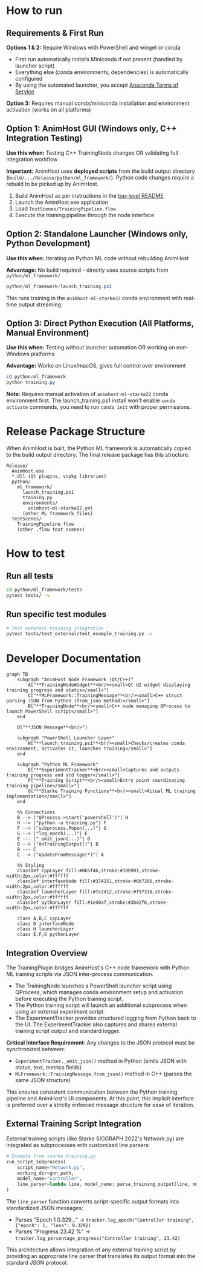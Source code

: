 # How to run

## Requirements & First Run

**Options 1 & 2:** Require Windows with PowerShell and winget or conda
- First run automatically installs Miniconda if not present (handled by launcher script)
- Everything else (conda environments, dependencies) is automatically configured
- By using the automated launcher, you accept [Anaconda Terms of Service](https://www.anaconda.com/terms-of-service)

**Option 3:** Requires manual conda/miniconda installation and environment activation (works on all platforms)

## Option 1: AnimHost GUI (Windows only, C++ Integration Testing)

**Use this when:** Testing C++ TrainingNode changes OR validating full integration workflow

**Important:** AnimHost uses **deployed scripts** from the build output directory (`build/.../Release/python/ml_framework/`). Python code changes require a rebuild to be picked up by AnimHost.

1. Build AnimHost as per instructions in the [top-level README](/README.md)
2. Launch the AnimHost.exe application
3. Load `TestScenes/TrainingPipeline.flow`
4. Execute the training pipeline through the node interface


## Option 2: Standalone Launcher (Windows only, Python Development)

**Use this when:** Iterating on Python ML code without rebuilding AnimHost

**Advantage:** No build required - directly uses source scripts from `python/ml_framework/`

```powershell
python/ml_framework/launch_training.ps1
```

This runs training in the `animhost-ml-starke22` conda environment with real-time output streaming.

## Option 3: Direct Python Execution (All Platforms, Manual Environment)

**Use this when:** Testing without launcher automation OR working on non-Windows platforms

**Advantage:** Works on Linux/macOS, gives full control over environment

```powershell
cd python/ml_framework
python training.py
```

**Note:** Requires manual activation of `animhost-ml-starke22` conda environment first. The launch_training.ps1 install won't enable `conda activate` commands, you need to run `conda init` with proper permissions.

# Release Package Structure

When AnimHost is built, the Python ML framework is automatically copied to the build output directory. The final release package has this structure:

```
Release/
  AnimHost.exe
  *.dll (Qt plugins, vcpkg libraries)
  python/
    ml_framework/
      launch_training.ps1
      training.py
      environments/
        animhost-ml-starke22.yml
      (other ML framework files)
  TestScenes/
    TrainingPipeline.flow
    (other .flow test scenes)
```

# How to test

## Run all tests
```bash
cd python/ml_framework/tests
pytest tests/ -v
```

## Run specific test modules
```bash
# Test external training integration
pytest tests/test_external/test_example_training.py -v
```

# Developer Documentation

```mermaid
graph TB
    subgraph "AnimHost Node Framework (Qt/C++)"
        A["**TrainingNodeWidget**<br/><small>Qt UI widget displaying training progress and status</small>"]
        C["**MLFramework::TrainingMessage**<br/><small>C++ struct parsing JSON from Python (from_json method)</small>"]
        B["**TrainingNode**<br/><small>C++ node managing QProcess to launch PowerShell script</small>"]
    end

    D["**JSON Message**<br/>"]

    subgraph "PowerShell Launcher Layer"
        H["**launch_training.ps1**<br/><small>Checks/creates conda environment, activates it, launches training</small>"]
    end

    subgraph "Python ML Framework"
        E["**ExperimentTracker**<br/><small>Captures and outputs training progress and std logger</small>"]
        F["**Training Script**<br/><small>Entry point coordinating training pipeline</small>"]
        G["**Starke Training Functions**<br/><small>Actual ML training implementation</small>"]
    end

    %% Connections
    B --> |"QProcess->start('powershell')"| H
    H --> |"python -u training.py"| F
    F --> |"subprocess.Popen(...)"| G
    G --> |"log_epoch(...)"| E
    E --- |"_emit_json(...)"| D
    D --> |"onTrainingOutput()"| B
    B --- C
    C --> |"updateFromMessage(*)"| A

    %% Styling
    classDef cppLayer fill:#065f46,stroke:#10b981,stroke-width:2px,color:#ffffff
    classDef interfaceNode fill:#374151,stroke:#6b7280,stroke-width:2px,color:#ffffff
    classDef launcherLayer fill:#7c2d12,stroke:#f97316,stroke-width:2px,color:#ffffff
    classDef pythonLayer fill:#1e40af,stroke:#3b82f6,stroke-width:2px,color:#ffffff

    class A,B,C cppLayer
    class D interfaceNode
    class H launcherLayer
    class E,F,G pythonLayer
```

## Integration Overview

The TrainingPlugin bridges AnimHost's C++ node framework with Python ML training scripts via JSON inter-process communication.
* The TrainingNode launches a PowerShell launcher script using QProcess, which manages conda environment setup and activation before executing the Python training script.
* The Python training script will launch an additional subprocess when using an external experiment script.
* The ExperimentTracker provides structured logging from Python back to the UI. The ExperimentTracker also captures and shares external training script output and standard logger.

**Critical Interface Requirement**: Any changes to the JSON protocol must be synchronized between:
- `ExperimentTracker._emit_json()` method in Python (emits JSON with status, text, metrics fields)
- `MLFramework::TrainingMessage.from_json()` method in C++ (parses the same JSON structure)

This ensures consistent communication between the Python training pipeline and AnimHost's UI components. At this point, this implicit interface is preferred over a strictly enforced message structure for ease of iteration.

## External Training Script Integration

External training scripts (like Starke SIGGRAPH 2022's Network.py) are integrated as subprocesses with customized line parsers:

```python
# Example from starke_training.py
run_script_subprocess(
    script_name="Network.py",
    working_dir=gnn_path,
    model_name="Controller", 
    line_parser=lambda line, model_name: parse_training_output(line, model_name, tracker)
)
```

The `line_parser` function converts script-specific output formats into standardized JSON messages:
- Parses "Epoch 1 0.329..." → `tracker.log_epoch("Controller training", {"epoch": 1, "loss": 0.329})`
- Parses "Progress 23.42 %" → `tracker.log_percentage_progress("Controller training", 23.42)`

This architecture allows integration of any external training script by providing an appropriate line parser that translates its output format into the standard JSON protocol.